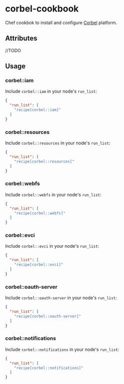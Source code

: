 # corbel-cookbook

Chef cookbok to install and configure [Corbel](https://github.com/bq/corbel) platform.


## Attributes
//TODO

## Usage

### corbel::iam

Include `corbel::iam` in your node's `run_list`:

```json
{
  "run_list": [
    "recipe[corbel::iam]"
  ]
}
```

### corbel::resources

Include `corbel::resources` in your node's `run_list`:

```json
{
  "run_list": [
    "recipe[corbel::resources]"
  ]
}
```

### corbel::webfs

Include `corbel::webfs` in your node's `run_list`:

```json
{
  "run_list": [
    "recipe[corbel::webfs]"
  ]
}
```

### corbel::evci

Include `corbel::evci` in your node's `run_list`:

```json
{
  "run_list": [
    "recipe[corbel::evci]"
  ]
}
```

### corbel::oauth-server

Include `corbel::oauth-server` in your node's `run_list`:

```json
{
  "run_list": [
    "recipe[corbel::oauth-server]"
  ]
}
```

### corbel::notifications

Include `corbel::notifications` in your node's `run_list`:

```json
{
  "run_list": [
    "recipe[corbel::notifications]"
  ]
}
```